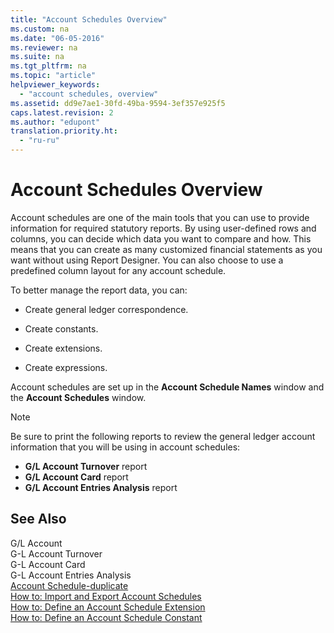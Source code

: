 ```yaml
---
title: "Account Schedules Overview"
ms.custom: na
ms.date: "06-05-2016"
ms.reviewer: na
ms.suite: na
ms.tgt_pltfrm: na
ms.topic: "article"
helpviewer_keywords: 
  - "account schedules, overview"
ms.assetid: dd9e7ae1-30fd-49ba-9594-3ef357e925f5
caps.latest.revision: 2
ms.author: "edupont"
translation.priority.ht: 
  - "ru-ru"
---
```

# Account Schedules Overview
Account schedules are one of the main tools that you can use to provide information for required statutory reports. By using user\-defined rows and columns, you can decide which data you want to compare and how. This means that you can create as many customized financial statements as you want without using Report Designer. You can also choose to use a predefined column layout for any account schedule.  
  
 To better manage the report data, you can:  
  
-   Create general ledger correspondence.  
  
-   Create constants.  
  
-   Create extensions.  
  
-   Create expressions.  
  
 Account schedules are set up in the **Account Schedule Names** window and the **Account Schedules** window.  
  
> [!NOTE]  
>  Be sure to print the following reports to review the general ledger account information that you will be using in account schedules:  
>   
>  -   **G\/L Account Turnover** report  
> -   **G\/L Account Card** report  
> -   **G\/L Account Entries Analysis** report  
  
## See Also  
 G\/L Account   
 G\-L Account Turnover   
 G\-L Account Card   
 G\-L Account Entries Analysis   
 [Account Schedule\-duplicate](../Topic/\($%20R_25%20Account%20Schedule%20$\)-duplicate.md)   
 [How to: Import and Export Account Schedules](../../LocalFunctionalityForMicrosoftDynamicsNav2016/Russia/how-to-import-and-export-account-schedules.md)   
 [How to: Define an Account Schedule Extension](../../LocalFunctionalityForMicrosoftDynamicsNav2016/Russia/how-to-define-an-account-schedule-extension.md)   
 [How to: Define an Account Schedule Constant](../../LocalFunctionalityForMicrosoftDynamicsNav2016/Russia/how-to-define-an-account-schedule-constant.md)